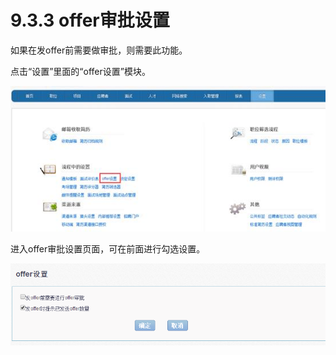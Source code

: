 # 9.3.3 offer审批设置


如果在发offer前需要做审批，则需要此功能。

点击“设置”里面的“offer设置”模块。

![](image609.jpg)

进入offer审批设置页面，可在前面进行勾选设置。

![](image610.png)

